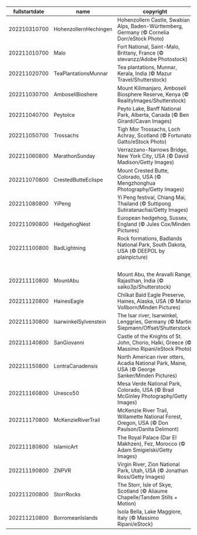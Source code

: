 |fullstartdate|name|copyright|title|image|
|--|--|--|--|--|
202210310700|HohenzollernHechingen|Hohenzollern Castle, Swabian Alps, Baden-Württemberg, Germany (© Cornelia Dorr/eStock Photo)|Info|![](/en-AU/2022/11/202210310700HohenzollernHechingen.jpg)|
202211010700|Malo|Fort National, Saint-Malo, Brittany, France (© stevanzz/Adobe Photostock)|Info|![](/en-AU/2022/11/202211010700Malo.jpg)|
202211020700|TeaPlantationsMunnar|Tea plantations, Munnar, Kerala, India (© Mazur Travel/Shutterstock)|Info|![](/en-AU/2022/11/202211020700TeaPlantationsMunnar.jpg)|
202211030700|AmboseliBioshere|Mount Kilimanjaro, Amboseli Biosphere Reserve, Kenya (© RealityImages/Shutterstock)|Info|![](/en-AU/2022/11/202211030700AmboseliBioshere.jpg)|
202211040700|PeytoIce|Peyto Lake, Banff National Park, Alberta, Canada (© Ben Girardi/Cavan Images)|Info|![](/en-AU/2022/11/202211040700PeytoIce.jpg)|
202211050700|Trossachs|Tigh Mor Trossachs, Loch Achray, Scotland (© Fortunato Gatto/eStock Photo)|Info|![](/en-AU/2022/11/202211050700Trossachs.jpg)|
202211060800|MarathonSunday|Verrazzano-Narrows Bridge, New York City, USA (© David Madison/Getty Images)|Info|![](/en-AU/2022/11/202211060800MarathonSunday.jpg)|
202211070800|CrestedButteEclispe|Mount Crested Butte, Colorado, USA (© Mengzhonghua Photography/Getty Images)|Info|![](/en-AU/2022/11/202211070800CrestedButteEclispe.jpg)|
202211080800|YiPeng|Yi Peng festival, Chiang Mai, Thailand (© Suttipong Sutiratanachai/Getty Images)|Info|![](/en-AU/2022/11/202211080800YiPeng.jpg)|
202211090800|HedgehogNest|European hedgehog, Sussex, England (© Jules Cox/Minden Pictures)|Info|![](/en-AU/2022/11/202211090800HedgehogNest.jpg)|
202211100800|BadLightning|Rock formations, Badlands National Park, South Dakota, USA (© DEEPOL by plainpicture)|Info|![](/en-AU/2022/11/202211100800BadLightning.jpg)|
||||![](/en-AU/2022/11/.jpg)|
202211110800|MountAbu|Mount Abu, the Aravalli Range, Rajasthan, India (© saiko3p/Shutterstock)|Info|![](/en-AU/2022/11/202211110800MountAbu.jpg)|
202211120800|HainesEagle|Chilkat Bald Eagle Preserve, Haines, Alaska, USA (© Marion Vollborn/Minden Pictures)|Info|![](/en-AU/2022/11/202211120800HainesEagle.jpg)|
202211130800|IsarwinkelSylvenstein|The Isar river, Isarwinkel, Lenggries, Germany (© Martin Siepmann/Offset/Shutterstock)|Info|![](/en-AU/2022/11/202211130800IsarwinkelSylvenstein.jpg)|
202211140800|SanGiovanni|Castle of the Knights of St. John, Chorio, Halki, Greece (© Massimo Ripani/eStock Photo)|Info|![](/en-AU/2022/11/202211140800SanGiovanni.jpg)|
202211150800|LontraCanadensis|North American river otters, Acadia National Park, Maine, USA (© George Sanker/Minden Pictures)|Info|![](/en-AU/2022/11/202211150800LontraCanadensis.jpg)|
202211160800|Unesco50|Mesa Verde National Park, Colorado, USA  (© Brad McGinley Photography/Getty Images)|Info|![](/en-AU/2022/11/202211160800Unesco50.jpg)|
202211170800|McKenzieRiverTrail|McKenzie River Trail, Willamette National Forest, Oregon, USA (© Don Paulson/Danita Delimont)|Info|![](/en-AU/2022/11/202211170800McKenzieRiverTrail.jpg)|
202211180800|IslamicArt|The Royal Palace (Dar El Makhzen), Fez, Morocco (© Adam Smigielski/Getty Images)|Info|![](/en-AU/2022/11/202211180800IslamicArt.jpg)|
202211190800|ZNPVR|Virgin River, Zion National Park, Utah, USA (© Jonathan Ross/Getty Images)|Info|![](/en-AU/2022/11/202211190800ZNPVR.jpg)|
202211200800|StorrRocks|The Storr, Isle of Skye, Scotland (© Aliaume Chapelle/Tandem Stills + Motion)|Info|![](/en-AU/2022/11/202211200800StorrRocks.jpg)|
202211210800|BorromeanIslands|Isola Bella, Lake Maggiore, Italy (© Massimo Ripani/eStock)|Info|![](/en-AU/2022/11/202211210800BorromeanIslands.jpg)|
